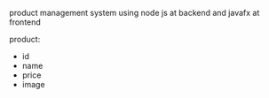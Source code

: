 product management system using node js at backend and javafx at frontend

product:

- id
- name
- price
- image
